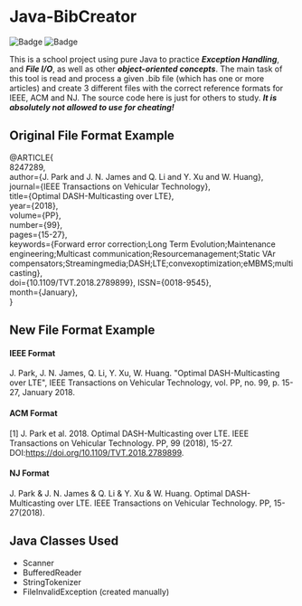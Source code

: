 # Java-BibCreator

![Badge](https://img.shields.io/badge/Java-v8.0-orange?color=orange&style=for-the-badge) ![Badge](https://img.shields.io/badge/LICENSE-MIT-green?color=blue&style=for-the-badge)

This is a school project using pure Java to practice ***Exception Handling***, and ***File I/O***, as well as other ***object-oriented concepts***. The main task of this tool is read and process a given .bib file (which has one or more
articles) and create 3 different files with the correct reference formats for IEEE, ACM and NJ. The source code here is just for others to study. ***It is absolutely not allowed to use for cheating!***

## Original File Format Example
@ARTICLE{  
8247289,  
author={J. Park and J. N. James and Q. Li and Y. Xu and W. Huang},  
journal={IEEE Transactions on Vehicular Technology},  
title={Optimal DASH-Multicasting over LTE},  
year={2018},  
volume={PP},  
number={99},  
pages={15-27},  
keywords={Forward error correction;Long Term Evolution;Maintenance engineering;Multicast
communication;Resourcemanagement;Static VAr compensators;Streamingmedia;DASH;LTE;convexoptimization;eMBMS;multicasting},  
doi={10.1109/TVT.2018.2789899}, ISSN={0018-9545},  
month={January},  
}

## New File Format Example

#### IEEE Format
J. Park, J. N. James, Q. Li, Y. Xu, W. Huang. "Optimal DASH-Multicasting over LTE", IEEE Transactions on Vehicular Technology, vol. PP, no. 99, p. 15-27, January 2018.
#### ACM Format
[1] J. Park et al. 2018. Optimal DASH-Multicasting over LTE. IEEE Transactions on Vehicular Technology. PP, 99 (2018), 15-27. DOI:https://doi.org/10.1109/TVT.2018.2789899.
#### NJ Format
J. Park & J. N. James & Q. Li & Y. Xu & W. Huang. Optimal DASH-Multicasting over LTE. IEEE Transactions on Vehicular Technology. PP, 15-27(2018).

## Java Classes Used

- Scanner
- BufferedReader
- StringTokenizer
- FileInvalidException (created manually)
